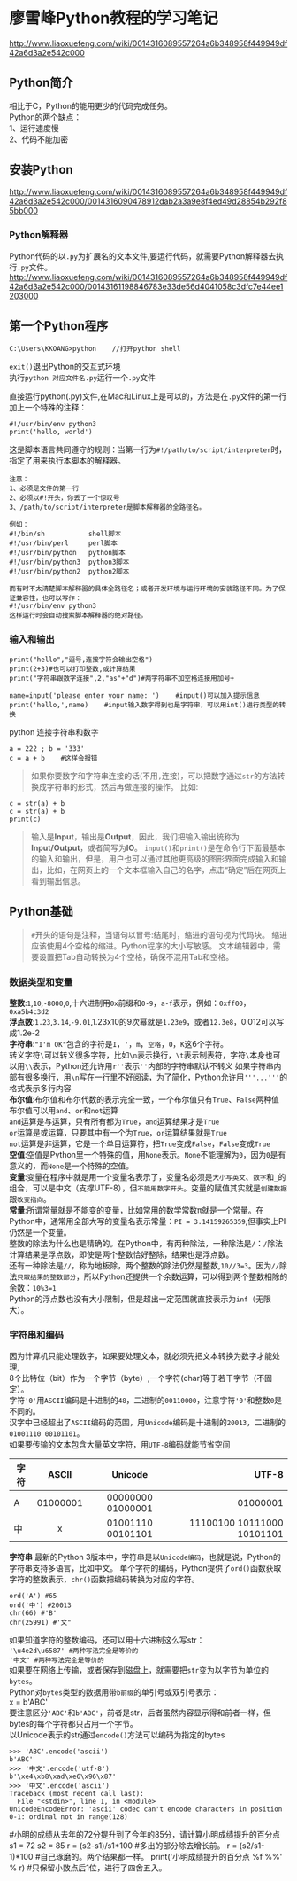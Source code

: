 # 廖雪峰Python教程的学习笔记
<http://www.liaoxuefeng.com/wiki/0014316089557264a6b348958f449949df42a6d3a2e542c000>

## Python简介
相比于C，Python的能用更少的代码完成任务。  
Python的两个缺点：  
1、运行速度慢  
2、代码不能加密

## 安装Python
<http://www.liaoxuefeng.com/wiki/0014316089557264a6b348958f449949df42a6d3a2e542c000/0014316090478912dab2a3a9e8f4ed49d28854b292f85bb000>

### Python解释器
Python代码的以`.py`为扩展名的文本文件,要运行代码，就需要Python解释器去执行`.py`文件。
<http://www.liaoxuefeng.com/wiki/0014316089557264a6b348958f449949df42a6d3a2e542c000/00143161198846783e33de56d4041058c3dfc7e44ee1203000>

## 第一个Python程序
    C:\Users\KKOANG>python    //打开python shell
`exit()`退出Python的交互式环境  
执行`python 对应文件名.py`运行一个`.py`文件

直接运行python(.py)文件,在Mac和Linux上是可以的，方法是在`.py`文件的第一行加上一个特殊的注释：

    #!/usr/bin/env python3
    print('hello, world')

这是脚本语言共同遵守的规则：当第一行为`#!/path/to/script/interpreter`时，指定了用来执行本脚本的解释器。

    注意：
    1、必须是文件的第一行
    2、必须以#!开头，你丢了一个惊叹号
    3、/path/to/script/interpreter是脚本解释器的全路径名。

    例如：
    #!/bin/sh           shell脚本
    #!/usr/bin/perl     perl脚本
    #!/usr/bin/python   python脚本
    #!/usr/bin/python3  python3脚本
    #!/usr/bin/python2  python2脚本

    而有时不太清楚脚本解释器的具体全路径名；或者开发环境与运行环境的安装路径不同。为了保证兼容性，也可以写作：
    #!/usr/bin/env python3
    这样运行时会自动搜索脚本解释器的绝对路径。

### 输入和输出
    print("hello","逗号,连接字符会输出空格")
    print(2+3)#也可以打印整数,或计算结果
    print("字符串跟数字连接",2,"as"+"d")#两字符串不加空格连接用加号+

    name=input('please enter your name: ')    #input()可以加入提示信息
    print('hello,',name)    #input输入数字得到也是字符串，可以用int()进行类型的转换
python 连接字符串和数字

    a = 222 ; b = '333'
    c = a + b    #这样会报错
> 如果你要数字和字符串连接的话(不用`,`连接)，可以把数字通过`str`的方法转换成字符串的形式，然后再做连接的操作。
比如:

    c = str(a) + b
    c = str(a) + b
    print(c)
> 输入是**Input**，输出是**Output**，因此，我们把输入输出统称为**Input/Output**，或者简写为**IO**。
> `input()`和`print()`是在命令行下面最基本的输入和输出，但是，用户也可以通过其他更高级的图形界面完成输入和输出，比如，在网页上的一个文本框输入自己的名字，点击“确定”后在网页上看到输出信息。

## Python基础
> `#`开头的语句是注释，当语句以冒号:结尾时，缩进的语句视为代码块。
> 缩进应该使用4个空格的缩进。Python程序的大小写敏感。
> 文本编辑器中，需要设置把Tab自动转换为4个空格，确保不混用Tab和空格。

### 数据类型和变量
**整数**:`1`,`10`,`-8000`,`0`,十六进制用`0x`前缀和`0-9`，`a-f`表示，例如：`0xff00`，`0xa5b4c3d2`  
**浮点数**:`1.23`,`3.14`,`-9.01`,1.23x10的9次幂就是`1.23e9`，或者`12.3e8`，0.012可以写成1.2e-2  
**字符串**:`"I'm OK"`包含的字符是`I`，`'`，`m`，`空格`，`O`，`K`这6个字符。  
转义字符`\`可以转义很多字符，比如`\n`表示换行，`\t`表示制表符，字符`\`本身也可以用`\\`表示，Python还允许用`r''`表示`''`内部的字符串默认不转义
如果字符串内部有很多换行，用`\n`写在一行里不好阅读，为了简化，Python允许用`'''...'''`的格式表示多行内容  
**布尔值**:布尔值和布尔代数的表示完全一致，一个布尔值只有`True`、`False`两种值  
布尔值可以用`and`、`or`和`not`运算  
`and`运算是与运算，只有所有都为`True`，`and`运算结果才是`True`  
`or`运算是或运算，只要其中有一个为`True`，`or`运算结果就是`True`  
`not`运算是非运算，它是一个单目运算符，把`True`变成`False`，`False`变成`True`  
**空值**:空值是Python里一个特殊的值，用`None`表示。`None`不能理解为`0`，因为`0`是有意义的，而`None`是一个特殊的空值。  
**变量**:变量在程序中就是用一个变量名表示了，变量名必须是`大小写英文`、`数字`和`_`的组合，可以是中文（支撑UTF-8），但`不能用数字开头`。变量的赋值其实就是`创建数据`跟`改变指向`。  
**常量**:所谓常量就是不能变的变量，比如常用的数学常数π就是一个常量。在Python中，通常用全部大写的变量名表示常量：`PI = 3.14159265359`,但事实上PI仍然是一个变量。  
整数的除法为什么也是精确的。在Python中，有两种除法，一种除法是`/`：`/`除法计算结果是浮点数，即使是两个整数恰好整除，结果也是浮点数。  
还有一种除法是`//`，称为地板除，两个整数的除法仍然是整数,`10//3=3`。因为`//`除法`只取结果的整数部分`，所以Python还提供一个余数运算，可以得到两个整数相除的余数：`10%3=1`  
Python的浮点数也没有大小限制，但是超出一定范围就直接表示为`inf`（无限大）。

### 字符串和编码
因为计算机只能处理数字，如果要处理文本，就必须先把文本转换为数字才能处理,  
8个比特位（bit）作为一个字节（byte）,一个字符(char)等于若干字节（不固定）。  
字符`'0'`用`ASCII`编码是十进制的`48`，二进制的`00110000`，注意字符`'0'`和整数`0`是不同的。  
汉字中已经超出了`ASCII`编码的范围，用`Unicode`编码是十进制的`20013`，二进制的`01001110 00101101`。  
如果要传输的文本包含大量英文字符，用`UTF-8`编码就能节省空间  

|字符|ASCII|Unicode|UTF-8|
|------|:-------:|:-------:|-----:|
|A|01000001|00000000 01000001|01000001|
|中|x|01001110 00101101|11100100 10111000 10101101|

**字符串**
最新的Python 3版本中，字符串是以`Unicode编码`，也就是说，Python的字符串支持多语言，比如中文。
单个字符的编码，Python提供了`ord()`函数获取字符的整数表示，`chr()`函数把编码转换为对应的字符。

    ord('A') #65
    ord('中') #20013
    chr(66) #'B'
    chr(25991) #'文"
如果知道字符的整数编码，还可以用十六进制这么写str：  
`'\u4e2d\u6587' #两种写法完全是等价的`  
`'中文' #两种写法完全是等价的`  
如果要在网络上传输，或者保存到磁盘上，就需要把`str`变为以字节为单位的`bytes`。  
Python对`bytes`类型的数据用带`b前缀`的单引号或双引号表示：  
x = b'ABC'  
要注意区分`'ABC'`和`b'ABC'`，前者是str，后者虽然内容显示得和前者一样，但bytes的每个字符都只占用一个字节。  
以Unicode表示的str通过`encode()`方法可以编码为指定的bytes

    >>> 'ABC'.encode('ascii')
    b'ABC'
    >>> '中文'.encode('utf-8')
    b'\xe4\xb8\xad\xe6\x96\x87'
    >>> '中文'.encode('ascii')
    Traceback (most recent call last):
      File "<stdin>", line 1, in <module>
    UnicodeEncodeError: 'ascii' codec can't encode characters in position 0-1: ordinal not in range(128)
#小明的成绩从去年的72分提升到了今年的85分，请计算小明成绩提升的百分点
s1 = 72
s2 = 85
r = (s2-s1)/s1*100 #多出的部分除去增长前。
r = (s2/s1-1)*100 #自己琢磨的。两个结果都一样。
print('小明成绩提升的百分点 %f %%' % r) #只保留小数点后1位，进行了四舍五入。















